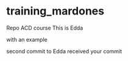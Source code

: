 # training_mardones
Repo ACD course
This is Edda 

with an example

second commit to Edda
received your commit